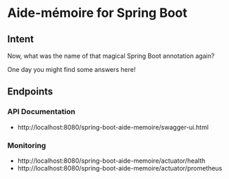 # Aide-mémoire for Spring Boot

## Intent
Now, what was the name of that magical Spring Boot annotation again?

One day you might find some answers here!


## Endpoints

### API Documentation
* http://localhost:8080/spring-boot-aide-memoire/swagger-ui.html


### Monitoring
* http://localhost:8080/spring-boot-aide-memoire/actuator/health
* http://localhost:8080/spring-boot-aide-memoire/actuator/prometheus
